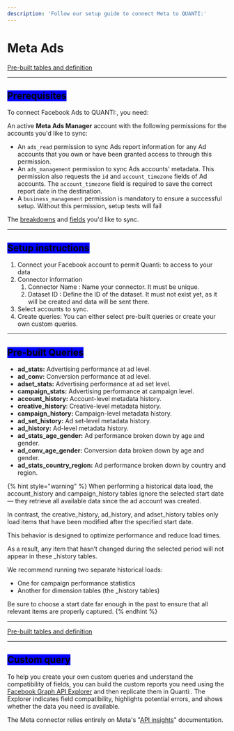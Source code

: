 ```yaml
---
description: 'Follow our setup guide to connect Meta to QUANTI:'
---
```


# Meta Ads

<a href="https://dbdiagram.io/e/65c0ca08ac844320ae7740d3/67a5e256263d6cf9a06049b8" class="button primary" data-icon="table-tree">Pre-built tables and definition  </a>

***

## <mark style="background-color:blue;">Prerequisites</mark>

To connect Facebook Ads to QUANTI:, you need:

An active **Meta Ads Manager** account with the following permissions for the accounts you'd like to sync:

* An `ads_read` permission to sync Ads report information for any Ad accounts that you own or have been granted access to through this permission.
* An `ads_management` permission to sync Ads accounts' metadata. This permission also requests the `id` and `account_timezone` fields of Ad accounts. The `account_timezone` field is required to save the correct report date in the destination.
* A `business_management` permission is mandatory to ensure a successful setup. Without this permission, setup tests will fail

The [breakdowns](https://developers.facebook.com/docs/marketing-api/insights/breakdowns) and [fields](https://developers.facebook.com/docs/marketing-api/insights) you'd like to sync.

***

## <mark style="background-color:blue;">Setup instructions</mark>

1. Connect your Facebook account to permit Quanti: to access to your data
2. Connector information
   1. Connector Name : Name your connector. It must be unique.
   2. Dataset ID : Define the ID of the dataset. It must not exist yet, as it will be created and data will be sent there.
3. Select accounts to sync.
4. Create queries: You can either select pre-built queries or create your own custom queries.

***

## <mark style="background-color:blue;">Pre-built Queries</mark>

* **ad\_stats:** Advertising performance at ad level.
* **ad\_conv:** Conversion performance at ad level.
* **adset\_stats:** Advertising performance at ad set level.
* **campaign\_stats:** Advertising performance at campaign level.
* **account\_history:** Account-level metadata history.
* **creative\_history**: Creative-level metadata history.
* **campaign\_history:** Campaign-level metadata history.
* **ad\_set\_history:** Ad set-level metadata history.
* **ad\_history:** Ad-level metadata history.
* **ad\_stats\_age\_gender:** Ad performance broken down by age and gender.
* **ad\_conv\_age\_gender:** Conversion data broken down by age and gender.
* **ad\_stats\_country\_region:** Ad performance broken down by country and region.

{% hint style="warning" %}
When performing a historical data load, the account\_history and campaign\_history tables ignore the selected start date — they retrieve all available data since the ad account was created.

In contrast, the creative\_history, ad\_history, and adset\_history tables only load items that have been modified after the specified start date.

This behavior is designed to optimize performance and reduce load times.

As a result, any item that hasn’t changed during the selected period will not appear in these \_history tables.

We recommend running two separate historical loads:

* One for campaign performance statistics
* Another for dimension tables (the \_history tables)

Be sure to choose a start date far enough in the past to ensure that all relevant items are properly captured.
{% endhint %}

***

<a href="https://dbdiagram.io/e/65c0ca08ac844320ae7740d3/67a5e256263d6cf9a06049b8" class="button primary" data-icon="table-tree">Pre-built tables and definition  </a>

***

## <mark style="background-color:blue;">Custom query</mark>

To help you create your own custom queries and understand the compatibility of fields, you can build the custom reports you need using the [Facebook Graph API Explorer](https://developers.facebook.com/docs/graph-api/guides/explorer/) and then replicate them in Quanti:. The Explorer indicates field compatibility, highlights potential errors, and shows whether the data you need is available.&#x20;

The Meta connector relies entirely on Meta's "[API insights](https://developers.facebook.com/docs/marketing-api/insights)" documentation.
